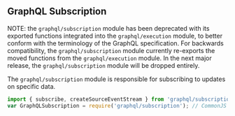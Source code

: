 ## GraphQL Subscription

NOTE: the `graphql/subscription` module has been deprecated with its exported functions integrated into the `graphql/execution` module, to better conform with the terminology of the GraphQL specification. For backwards compatibility, the `graphql/subscription` module currently re-exports the moved functions from the `graphql/execution` module. In the next major release, the `graphql/subscription` module will be dropped entirely.

The `graphql/subscription` module is responsible for subscribing to updates on specific data.

```js
import { subscribe, createSourceEventStream } from 'graphql/subscription'; // ES6
var GraphQLSubscription = require('graphql/subscription'); // CommonJS
```
